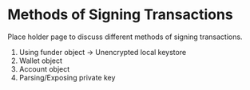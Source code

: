 # Methods of Signing Transactions
Place holder page to discuss different methods of signing transactions. 
1. Using funder object -> Unencrypted local keystore
2. Wallet object
3. Account object
4. Parsing/Exposing private key